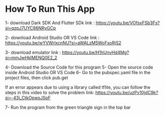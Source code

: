 # How To Run This App

1- download Dark SDK And Flutter SDk 
link : https://youtu.be/VOfsxFSb3Fs?si=qzpJ7UYC86NRyGCp

2- download Android Studio OR VS Code 
link : https://youtu.be/wYVWrlxcnNU?si=aWALzM5WoFsoRjS2

3- download emulator 
link : https://youtu.be/H1hUnvHd4Mg?si=mmJwHkIMENQ0E2_2

4- Download the Source Code for this program
5- Open the source code inside Android Studio OR VS Code
6- Go to the pubspec.yaml file in the project files, then click pub.get 

If an error appears due to using a library called tflite, you can follow the steps in this video to solve the problem
link: https://youtu.be/uzPv10jdC9k?si=-43j_CtkOpwsJSpF

7- Run the program from the green triangle sign in the top bar
